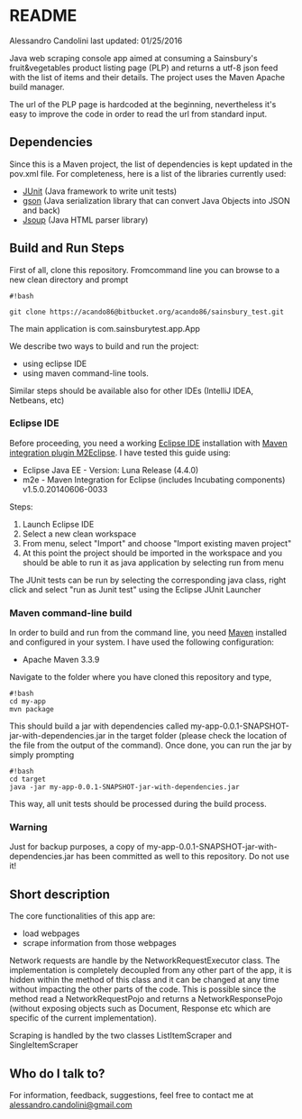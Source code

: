# README #

Alessandro Candolini
last updated: 01/25/2016

Java web scraping console app aimed at consuming a Sainsbury's fruit&vegetables product listing page (PLP) and returns a utf-8 json feed with the list of items and their details. The project uses the Maven Apache build manager.

The url of the PLP page is hardcoded at the beginning, nevertheless it's easy to improve the code in order to read the url from standard input.

## Dependencies ##

Since this is a Maven project, the list of dependencies is kept updated in the pov.xml file. 
For completeness, here is a list of the libraries currently used:

* [JUnit](http://junit.org/) (Java framework to write unit tests)
* [gson](https://github.com/google/gson)  (Java serialization library that can convert Java Objects into JSON and back)
* [Jsoup](http://jsoup.org/)  (Java HTML parser library)

## Build and Run Steps ##

First of all, clone this repository.
Fromcommand line you can browse to a new clean directory and prompt

```
#!bash

git clone https://acando86@bitbucket.org/acando86/sainsbury_test.git
```

The main application is com.sainsburytest.app.App

We describe two ways to build and run the project:

* using eclipse IDE
* using maven command-line tools.

Similar steps should be available also for other IDEs (IntelliJ IDEA, Netbeans, etc)

### Eclipse IDE ###

Before proceeding, you need a working [Eclipse IDE](https://eclipse.org/) installation with [Maven integration plugin M2Eclipse](http://www.eclipse.org/m2e/Maven). I have tested this guide using:
* Eclipse Java EE - Version: Luna Release (4.4.0)
* m2e - Maven Integration for Eclipse (includes Incubating components)	v1.5.0.20140606-0033

Steps:

1. Launch Eclipse IDE
1. Select a new clean workspace
1. From menu, select "Import" and choose "Import existing maven project"
1. At this point the project should be imported in the workspace and you should be able to run it as java application by selecting run from menu 

The JUnit tests can be run by selecting the corresponding java class, right click and select "run as Junit test" using the Eclipse JUnit Launcher 

### Maven command-line build ###

In order to build and run from the command line, you need [Maven](https://maven.apache.org/) installed and configured in your system.
I have used the following configuration:

* Apache Maven 3.3.9 

Navigate to the folder where you have cloned this repository and type, 
```
#!bash
cd my-app
mvn package
```

This should build a jar with dependencies called my-app-0.0.1-SNAPSHOT-jar-with-dependencies.jar in the target folder (please check the location of the file from the output of the command). 
Once done, you can run the jar by simply prompting 
```
#!bash
cd target
java -jar my-app-0.0.1-SNAPSHOT-jar-with-dependencies.jar

```

This way, all unit tests should be processed during the build process. 


### Warning ###

Just for backup purposes, a copy of my-app-0.0.1-SNAPSHOT-jar-with-dependencies.jar has been committed as well to this repository. Do not use it! 

## Short description ##

The core functionalities of this app are:

* load webpages
* scrape information from those webpages

Network requests are handle by the NetworkRequestExecutor class. 
The implementation is completely decoupled from any other part of the app, it is hidden within the method of this class and it can be changed at any time without impacting the other parts of the code.
This is possible since the method read a NetworkRequestPojo and returns a NetworkResponsePojo (without exposing objects such as Document, Response etc which are specific of the current implementation). 

Scraping is handled by the two classes ListItemScraper and SingleItemScraper


## Who do I talk to? ##

For information, feedback, suggestions, feel free to contact me at alessandro.candolini@gmail.com